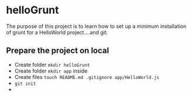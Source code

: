 helloGrunt
==========

The purpose of this project is to learn how to set up a minimum installation of grunt for a HelloWorld project....and git.
 
## Prepare the project on local

- Create folder `mkdir helloGrunt`
- Create folder `mkdir app` inside
- Create files `touch README.md .gitignore app/HelloWorld.js`
- `git init`
-